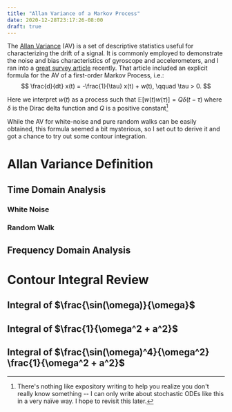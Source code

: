 ```yaml
---
title: "Allan Variance of a Markov Process"
date: 2020-12-28T23:17:26-08:00
draft: true
---
```


The [Allan Variance](https://en.wikipedia.org/wiki/Allan_variance) (AV) is
a set of descriptive statistics useful for characterizing the drift of
a signal.  It is commonly employed to demonstrate the noise and bias
characteristics of gyroscope and accelerometers, and I ran into
a
[great survey article](https://escholarship.org/content/qt1vf7j52p/qt1vf7j52p_noSplash_750bb4e8a68d04f2d577450b1bf56572.pdf?t=qe8g5u) recently.
That article included an explicit formula for the AV of a first-order Markov Process, i.e.:
$$
\frac{d}{dt} x(t) = -\frac{1}{\tau} x(t) + w(t), \qquad \tau > 0.
$$

Here we interpret $w(t)$ as a process such that
$\mathbb{E}[w(t)w(\tau)] = Q\delta(t-\tau)$ where $\delta$ is the Dirac
delta function and $Q$ is a positive constant[^1]

While the AV for white-noise and pure random walks can be easily
obtained, this formula seemed a bit mysterious, so I set out to derive
it and got a chance to try out some contour integration.

# Allan Variance Definition

## Time Domain Analysis
### White Noise
### Random Walk
## Frequency Domain Analysis

# Contour Integral Review
## Integral of $\frac{\sin(\omega)}{\omega}$
## Integral of $\frac{1}{\omega^2 + a^2}$
## Integral of $\frac{\sin(\omega)^4}{\omega^2} \frac{1}{\omega^2 + a^2}$

[^1]: There's nothing like expository writing to help you realize you
    don't really know something -- I can only write about stochastic
    ODEs like this in a very naïve way. I hope to revisit this later.
